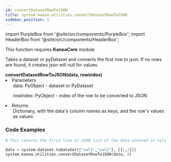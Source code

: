 ```yaml
---
id: convertDatasetRowToJSON
title: system.kanoa.utilities.convertDatasetRowToJSON
sidebar_position: 1
---
```

import PurpleBox from '@site/src/components/PurpleBox';
import HeaderBox from '@site/src/components/HeaderBox';

<PurpleBox>This function requires <b>KanoaCore</b> module</PurpleBox>

<HeaderBox header="Description">Takes a dataset or pyDataset and converts the first row to json. If no rows are found, it creates json will null for values. </HeaderBox>

<HeaderBox header="Syntax">
    <b>convertDatasetRowToJSON(data, rowindex)</b>
    <li> Parameters <br />
        <ul> data: PyObject - dataset or PyDataset </ul>
        <ul> rowIndex: PyObject - index of the row to be converted to JSON </ul>
    </li>
    <li> Returns <br />
        <ul> Dictionary, with the data's column names as keys, and the row's values as values </ul>
    </li>
</HeaderBox>

### Code Examples

```py
# This returns the first line of JSON list of the data entered in col1 and col2

data = system.dataset.toDataSet(["col1","col2"], [[1,2]])
system.kanoa.utilities.convertDatasetRowToJSON(data, 0)
```